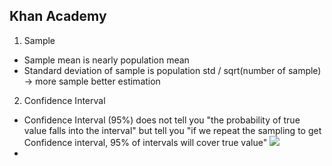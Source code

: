 ## Khan Academy
1. Sample
- Sample mean is nearly population mean
- Standard deviation of sample is population std / sqrt(number of sample) -> more sample better estimation
2. Confidence Interval
 - Confidence Interval (95%) does not tell you "the probability of true value falls into the interval" but tell you "if we repeat the sampling to get Confidence interval, 95% of intervals will cover true value"
 ![](https://github.com/mrthlinh/Python-for-DataScience/blob/master/Khan%20Academy/pic/ConfidenceInterval.PNG)
-
